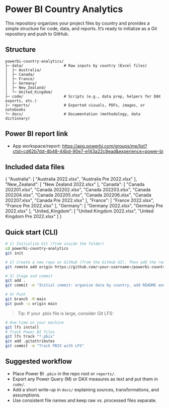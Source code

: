 # Power BI Country Analytics

This repository organizes your project files by country and provides a simple structure for code, data, and reports. It’s ready to initialize as a Git repository and push to GitHub.

## Structure
```
powerbi-country-analytics/
├─ data/                  # Raw inputs by country (Excel files)
│  ├─ Australia/
│  ├─ Canada/
│  ├─ France/
│  ├─ Germany/
│  ├─ New_Zealand/
│  └─ United_Kingdom/
├─ code/                  # Scripts (e.g., data prep, helpers for DAX exports, etc.)
├─ reports/               # Exported visuals, PDFs, images, or notebooks
└─ docs/                  # Documentation (methodology, data dictionary)
```

## Power BI report link
- App workspace/report: https://app.powerbi.com/groups/me/list?ctid=cd62b7dd-4b48-44bd-90e7-e143a22c8ead&experience=power-bi

## Included data files
{
  "Australia": [
    "Australia 2022.xlsx",
    "Australia Pre 2022.xlsx"
  ],
  "New_Zealand": [
    "New Zealand 2022.xlsx"
  ],
  "Canada": [
    "Canada 202201.xlsx",
    "Canada 202202.xlsx",
    "Canada 202203.xlsx",
    "Canada 202204.xlsx",
    "Canada 202205.xlsx",
    "Canada 202206.xlsx",
    "Canada 202207.xlsx",
    "Canada Pre 2022.xlsx"
  ],
  "France": [
    "France 2022.xlsx",
    "France Pre 2022.xlsx"
  ],
  "Germany": [
    "Germany 2022.xlsx",
    "Germany Pre 2022.xlsx"
  ],
  "United_Kingdom": [
    "United Kingdom 2022.xlsx",
    "United Kingdom Pre 2022.xlsx"
  ]
}

## Quick start (CLI)
```bash
# 1) Initialize Git (from inside the folder)
cd powerbi-country-analytics
git init

# 2) Create a new repo on GitHub (from the GitHub UI). Then add the remote:
git remote add origin https://github.com/<your-username>/powerbi-country-analytics.git

# 3) Stage and commit
git add .
git commit -m "Initial commit: organize data by country, add README and .gitignore"

# 4) Push
git branch -M main
git push -u origin main
```

> Tip: If your .pbix file is large, consider Git LFS:
```bash
# One-time on your machine
git lfs install
# Track Power BI files
git lfs track "*.pbix"
git add .gitattributes
git commit -m "Track PBIX with LFS"
```

## Suggested workflow
- Place Power BI `.pbix` in the repo root or `reports/`.
- Export any Power Query (M) or DAX measures as text and put them in `code/`.
- Add a short write-up in `docs/` explaining sources, transformations, and assumptions.
- Use consistent file names and keep raw vs. processed files separate.
